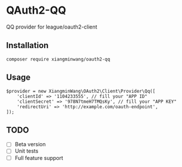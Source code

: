 # QAuth2-QQ
QQ provider for league/oauth2-client

## Installation
```
composer require xiangminwang/oauth2-qq
```

## Usage
```
$provider = new XiangminWang\OAuth2\Client\Provider\Qq([
    'clientId' => '1104233555', // fill your "APP ID"
    'clientSecret' => '978N7tmeH7TMQsKy', // fill your "APP KEY"
    'redirectUri' => 'http://example.com/oauth-endpoint',
]);
```

## TODO

- [ ] Beta version
- [ ] Unit tests
- [ ] Full feature support